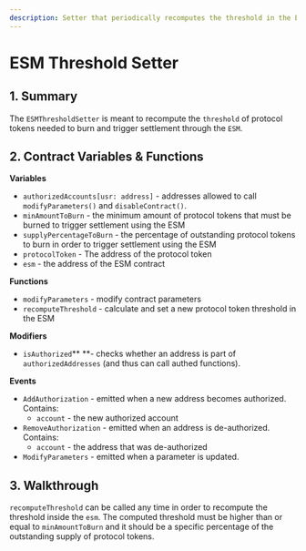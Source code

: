 ```yaml
---
description: Setter that periodically recomputes the threshold in the ESM
---
```


# ESM Threshold Setter

## 1. Summary <a href="1-introduction-summary" id="1-introduction-summary"></a>

The `ESMThresholdSetter` is meant to recompute the `threshold` of protocol tokens needed to burn and trigger settlement through the `ESM`.

## 2. Contract Variables & Functions <a href="2-contract-details" id="2-contract-details"></a>

**Variables**

* `authorizedAccounts[usr: address]` - addresses allowed to call `modifyParameters()` and `disableContract()`.
* `minAmountToBurn` - the minimum amount of protocol tokens that must be burned to trigger settlement using the ESM
* `supplyPercentageToBurn` - the percentage of outstanding protocol tokens to burn in order to trigger settlement using the ESM
* `protocolToken` - The address of the protocol token
* `esm` - the address of the ESM contract

**Functions**

* `modifyParameters` - modify contract parameters
* `recomputeThreshold` - calculate and set a new protocol token threshold in the ESM

**Modifiers**

* `isAuthorized`** **- checks whether an address is part of `authorizedAddresses` (and thus can call authed functions).

**Events**

* `AddAuthorization` - emitted when a new address becomes authorized. Contains:
  * `account` - the new authorized account
* `RemoveAuthorization` - emitted when an address is de-authorized. Contains:
  * `account` - the address that was de-authorized
* `ModifyParameters` - emitted when a parameter is updated.

## 3. Walkthrough <a href="2-contract-details" id="2-contract-details"></a>

`recomputeThreshold` can be called any time in order to recompute the threshold inside the `esm`. The computed threshold must be higher than or equal to `minAmountToBurn` and it should be a specific percentage of the outstanding supply of protocol tokens.
